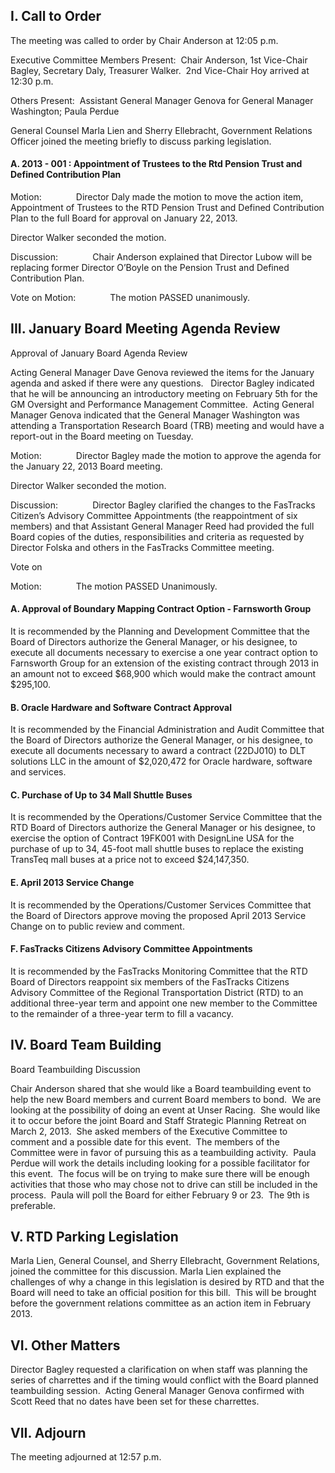 ## I. Call to Order

The meeting was called to order by Chair Anderson at 12:05 p.m.

Executive Committee Members Present:  Chair Anderson, 1st Vice-Chair Bagley, Secretary Daly, Treasurer Walker.  2nd Vice-Chair Hoy arrived at 12:30 p.m.

Others Present:  Assistant General Manager Genova for General Manager Washington; Paula Perdue

General Counsel Marla Lien and Sherry Ellebracht, Government Relations Officer joined the meeting briefly to discuss parking legislation.

#### A. 2013 - 001 : Appointment of Trustees to the Rtd Pension Trust and Defined Contribution Plan

Motion:              Director Daly made the motion to move the action item, Appointment of Trustees to the RTD Pension Trust and Defined Contribution Plan to the full Board for approval on January 22, 2013.

Director Walker seconded the motion.

Discussion:              Chair Anderson explained that Director Lubow will be replacing former Director O’Boyle on the Pension Trust and Defined Contribution Plan.

Vote on Motion:              The motion PASSED unanimously.

## III. January Board Meeting Agenda Review

Approval of January Board Agenda Review

Acting General Manager Dave Genova reviewed the items for the January agenda and asked if there were any questions.   Director Bagley indicated that he will be announcing an introductory meeting on February 5th for the GM Oversight and Performance Management Committee.  Acting General Manager Genova indicated that the General Manager Washington was attending a Transportation Research Board (TRB) meeting and would have a report-out in the Board meeting on Tuesday.

Motion:              Director Bagley made the motion to approve the agenda for the January 22, 2013 Board meeting.

Director Walker seconded the motion.

Discussion:              Director Bagley clarified the changes to the FasTracks Citizen’s Advisory Committee Appointments (the reappointment of six members)  and that Assistant General Manager Reed had provided the full Board copies of the duties, responsibilities and criteria as requested by Director Folska and others in the FasTracks Committee meeting.

Vote on

Motion:              The motion PASSED Unanimously.

#### A. Approval of Boundary Mapping Contract Option - Farnsworth Group

It is recommended by the Planning and Development Committee that the Board of Directors authorize the General Manager, or his designee, to execute all documents necessary to exercise a one year contract option to Farnsworth Group for an extension of the existing contract through 2013 in an amount not to exceed $68,900 which would make the contract amount $295,100.

#### B. Oracle Hardware and Software Contract Approval

It is recommended by the Financial Administration and Audit Committee that the Board of Directors authorize the General Manager, or his designee, to execute all documents necessary to award a contract (22DJ010) to DLT solutions LLC in the amount of $2,020,472 for Oracle hardware, software and services.

#### C. Purchase of Up to 34 Mall Shuttle Buses

It is recommended by the Operations/Customer Service Committee that the RTD Board of Directors authorize the General Manager or his designee, to exercise the option of Contract 19FK001 with DesignLine USA for the purchase of up to 34, 45-foot mall shuttle buses to replace the existing TransTeq mall buses at a price not to exceed $24,147,350.

#### E. April 2013 Service Change

It is recommended by the Operations/Customer Services Committee that the Board of Directors approve moving the proposed April 2013 Service Change on to public review and comment.

#### F. FasTracks Citizens Advisory Committee Appointments

It is recommended by the FasTracks Monitoring Committee that the RTD Board of Directors reappoint six members of the FasTracks Citizens Advisory Committee of the Regional Transportation District (RTD) to an additional three-year term and appoint one new member to the Committee to the remainder of a three-year term to fill a vacancy.

## IV. Board Team Building

Board Teambuilding Discussion

Chair Anderson shared that she would like a Board teambuilding event to help the new Board members and current Board members to bond.  We are looking at the possibility of doing an event at Unser Racing.  She would like it to occur before the joint Board and Staff Strategic Planning Retreat on March 2, 2013.  She asked members of the Executive Committee to comment and a possible date for this event.  The members of the Committee were in favor of pursuing this as a teambuilding activity.  Paula Perdue will work the details including looking for a possible facilitator for this event.  The focus will be on trying to make sure there will be enough activities that those who may chose not to drive can still be included in the process.  Paula will poll the Board for either February 9 or 23.  The 9th is preferable.

## V. RTD Parking Legislation

Marla Lien, General Counsel, and Sherry Ellebracht, Government Relations, joined the committee for this discussion. Marla Lien explained the challenges of why a change in this legislation is desired by RTD and that the Board will need to take an official position for this bill.  This will be brought before the government relations committee as an action item in February 2013.

## VI. Other Matters

Director Bagley requested a clarification on when staff was planning the series of charrettes and if the timing would conflict with the Board planned teambuilding session.  Acting General Manager Genova confirmed with Scott Reed that no dates have been set for these charrettes.

## VII. Adjourn

The meeting adjourned at 12:57 p.m.